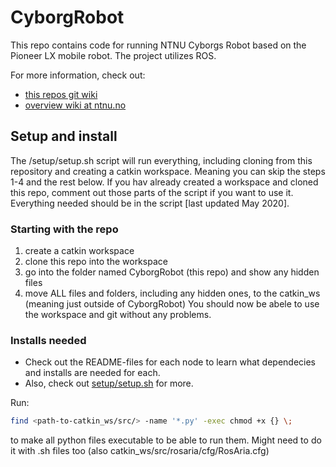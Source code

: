 # CyborgRobot
This repo contains code for running NTNU Cyborgs Robot based on the Pioneer LX mobile robot. The project utilizes ROS.

For more information, check out:
- [this repos git wiki](https://github.com/thentnucyborg/CyborgRobot/wiki)
- [overview wiki at ntnu.no](https://www.ntnu.no/wiki/display/cyborg/)

## Setup and install
The /setup/setup.sh script will run everything, including cloning from this repository and creating a catkin workspace. Meaning you can skip the steps 1-4 and the rest below. If you hav already created a workspace and cloned this repo, comment out those parts of the script if you want to use it. Everything needed should be in the script [last updated May 2020].

### Starting with the repo
1. create a catkin workspace 
2. clone this repo into the workspace
3. go into the folder named CyborgRobot (this repo) and show any hidden files
4. move ALL files and folders, including any hidden ones, to the catkin_ws (meaning just outside of CyborgRobot)
You should now be abele to use the workspace and git without any problems.

### Installs needed
- Check out the README-files for each node to learn what dependecies and installs are needed for each.
- Also, check out [setup/setup.sh](https://github.com/thentnucyborg/CyborgRobot/tree/master/setup) for more. 

Run: 
```bash
find <path-to-catkin_ws/src/> -name '*.py' -exec chmod +x {} \;
```
to make all python files executable to be able to run them. Might need to do it with .sh files too (also catkin_ws/src/rosaria/cfg/RosAria.cfg)
